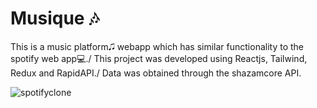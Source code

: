 # Musique 🎶

This is a music platform🎜 webapp which has similar functionality to the spotify web app💻./ 
This project was developed using Reactjs, Tailwind, Redux and RapidAPI./
Data was obtained through the shazamcore API.

![spotifyclone](https://user-images.githubusercontent.com/63718579/206024702-2fc616e7-57cb-4787-b0b2-3d98b7a1d21d.png)
